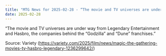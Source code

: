 ```yaml
---
title: "MTG News for 2025-02-28 - “The movie and TV universes are under way from Leg..."
date: 2025-02-28
---
```


“The movie and TV universes are under way from Legendary Entertainment and Hasbro, the companies behind the “Godzilla” and “Dune” franchises.”

Source: Variety (https://variety.com/2025/film/news/magic-the-gathering-movies-tv-hasbro-legendary-1236299642/)
